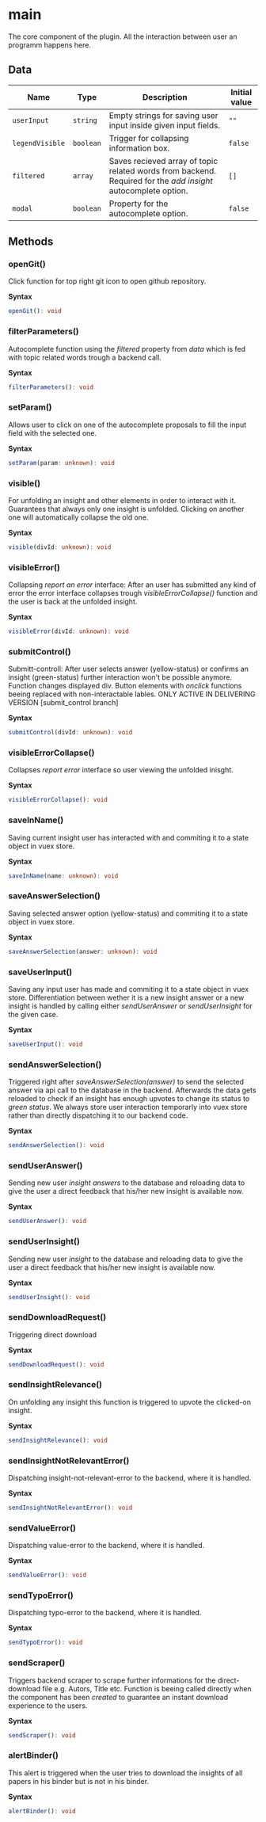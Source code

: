 # main

The core component of the plugin. All the interaction between user an programm
happens here.

## Data

| Name            | Type      | Description                                                                                                   | Initial value |
| --------------- | --------- | ------------------------------------------------------------------------------------------------------------- | ------------- |
| `userInput`     | `string`  | Empty strings for saving user input inside given input fields.                                                | `""`          |
| `legendVisible` | `boolean` | Trigger for collapsing information box.                                                                       | `false`       |
| `filtered`      | `array`   | Saves recieved array of topic related words from backend. Required for the _add insight_ autocomplete option. | `[]`          |
| `modal`         | `boolean` | Property for the autocomplete option.                                                                         | `false`       |

## Methods

### openGit()

Click function for top right git icon to open github repository.

**Syntax**

```typescript
openGit(): void
```

### filterParameters()

Autocomplete function using the _filtered_ property from _data_ which is fed
with topic related words trough a backend call.

**Syntax**

```typescript
filterParameters(): void
```

### setParam()

Allows user to click on one of the autocomplete proposals to fill the input
field with the selected one.

**Syntax**

```typescript
setParam(param: unknown): void
```

### visible()

For unfolding an insight and other elements in order to interact with it.
Guarantees that always only one insight is unfolded. Clicking on another one
will automatically collapse the old one.

**Syntax**

```typescript
visible(divId: unknown): void
```

### visibleError()

Collapsing _report an error_ interface: After an user has submitted any kind of
error the error interface collapses trough _visibleErrorCollapse()_ function and
the user is
back at the unfolded insight.

**Syntax**

```typescript
visibleError(divId: unknown): void
```

### submitControl()

Submitt-controll: After user selects answer (yellow-status) or confirms an
insight (green-status) further interaction won't be possible anymore.
Function changes displayed div. Button elements with _onclick_ functions beeing
replaced with non-interactable lables.
ONLY ACTIVE IN DELIVERING VERSION [submit_control branch]

**Syntax**

```typescript
submitControl(divId: unknown): void
```

### visibleErrorCollapse()

Collapses _report error_ interface so user viewing the unfolded inisght.

**Syntax**

```typescript
visibleErrorCollapse(): void
```

### saveInName()

Saving current insight user has interacted with and commiting it to a state
object in vuex store.

**Syntax**

```typescript
saveInName(name: unknown): void
```

### saveAnswerSelection()

Saving selected answer option (yellow-status) and commiting it to a state object
in vuex store.

**Syntax**

```typescript
saveAnswerSelection(answer: unknown): void
```

### saveUserInput()

Saving any input user has made and commiting it to a state object in vuex store.
Differentiation between wether it is a new insight answer or a new insight is
handled by calling either _sendUserAnswer_ or _sendUserInsight_ for the given
case.

**Syntax**

```typescript
saveUserInput(): void
```

### sendAnswerSelection()

Triggered right after _saveAnswerSelection(answer)_ to send the selected answer
via api call to the database in the backend.
Afterwards the data gets reloaded to check if an insight has enough upvotes to
change its status to _green status_.
We always store user interaction temporarly into vuex store rather than directly
dispatching it to our backend code.

**Syntax**

```typescript
sendAnswerSelection(): void
```

### sendUserAnswer()

Sending new user _insight answers_ to the database and reloading data to give
the user a direct feedback that his/her new insight is available now.

**Syntax**

```typescript
sendUserAnswer(): void
```

### sendUserInsight()

Sending new user _insight_ to the database and reloading data to give the user a
direct feedback that his/her new insight is available now.

**Syntax**

```typescript
sendUserInsight(): void
```

### sendDownloadRequest()

Triggering direct download

**Syntax**

```typescript
sendDownloadRequest(): void
```

### sendInsightRelevance()

On unfolding any insight this function is triggered to upvote the clicked-on
insight.

**Syntax**

```typescript
sendInsightRelevance(): void
```

### sendInsightNotRelevantError()

Dispatching insight-not-relevant-error to the backend, where it is handled.

**Syntax**

```typescript
sendInsightNotRelevantError(): void
```

### sendValueError()

Dispatching value-error to the backend, where it is handled.

**Syntax**

```typescript
sendValueError(): void
```

### sendTypoError()

Dispatching typo-error to the backend, where it is handled.

**Syntax**

```typescript
sendTypoError(): void
```

### sendScraper()

Triggers backend scraper to scrape further informations for the direct-download
file e.g. Autors, Title etc.
Function is beeing called directly when the component has been _created_ to
guarantee an instant download experience to the users.

**Syntax**

```typescript
sendScraper(): void
```

### alertBinder()

This alert is triggered when the user tries to download the insights of all
papers in his binder but is not in his binder.

**Syntax**

```typescript
alertBinder(): void
```


